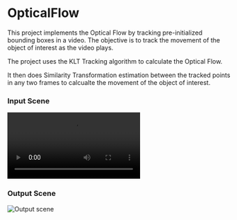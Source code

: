 # OpticalFlow

This project implements the Optical Flow by tracking pre-initialized bounding boxes in a video. The objective is to track the movement of the object of interest as the video plays.

The project uses the KLT Tracking algorithm to calculate the Optical Flow.

It then does Similarity Transformation estimation between the tracked points in any two frames to calcualte the movement of the object of interest. 

### Input Scene ###
![Input scene](https://github.com/ayushgoel24/OpticalFlow/blob/master/test_videos/Easy.mp4?raw=true)

### Output Scene ###
![Output scene](https://github.com/ayushgoel24/AugmentedReality/blob/master/output_scene.gif)